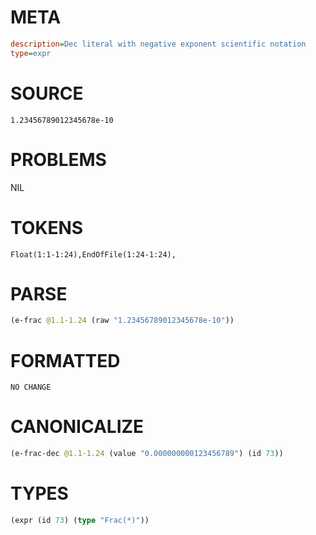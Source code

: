 # META
~~~ini
description=Dec literal with negative exponent scientific notation
type=expr
~~~
# SOURCE
~~~roc
1.23456789012345678e-10
~~~
# PROBLEMS
NIL
# TOKENS
~~~zig
Float(1:1-1:24),EndOfFile(1:24-1:24),
~~~
# PARSE
~~~clojure
(e-frac @1.1-1.24 (raw "1.23456789012345678e-10"))
~~~
# FORMATTED
~~~roc
NO CHANGE
~~~
# CANONICALIZE
~~~clojure
(e-frac-dec @1.1-1.24 (value "0.000000000123456789") (id 73))
~~~
# TYPES
~~~clojure
(expr (id 73) (type "Frac(*)"))
~~~

